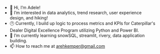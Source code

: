 - 👋 Hi, I’m Adele!
- 👀 I’m interested in data analytics, trend research, user experience design, and hiking!
- 🕐 Currently, I build up logic to process metrics and KPIs for Caterpillar's Dealer Digital Excellence Program utilizing Python and Power BI.
- 🌱 I’m currently learning snowSQL, streamlit, rivery, data application building.
- 📫 How to reach me at arehkemper@gmail.com

<!---
arehkemper/arehkemper is a ✨ special ✨ repository because its `README.md` (this file) appears on your GitHub profile.
You can click the Preview link to take a look at your changes.
--->
